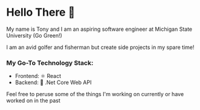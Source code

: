 # Hello There 👋 
My name is Tony and I am an aspiring software engineer at Michigan State University (Go Green!)

I am an avid golfer and fisherman but create side projects in my spare time!

### My Go-To Technology Stack:
- Frontend: ⚛️ React
- Backend: 🔨 .Net Core Web API

Feel free to peruse some of the things I'm working on currently or have worked on in the past

<!--
**tonysulfaro/tonysulfaro** is a ✨ _special_ ✨ repository because its `README.md` (this file) appears on your GitHub profile.

Here are some ideas to get you started:

- 🔭 I’m currently working on ...
- 🌱 I’m currently learning ...
- 👯 I’m looking to collaborate on ...
- 🤔 I’m looking for help with ...
- 💬 Ask me about ...
- 📫 How to reach me: ...
- 😄 Pronouns: ...
- ⚡ Fun fact: ...
-->



